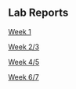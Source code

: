 ## Lab Reports
[Week 1](https://ignishyper.github.io/cse15l-lab-reports/week-1-lab-report)

[Week 2/3](https://ignishyper.github.io/cse15l-lab-reports/week-2-3-lab-report)

[Week 4/5](https://ignishyper.github.io/cse15l-lab-reports/week-4-5-lab-report)

[Week 6/7](https://ignishyper.github.io/cse15l-lab-reports/week-6-7-lab-report)
